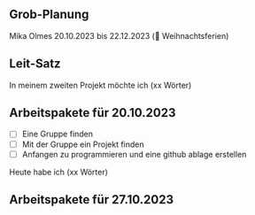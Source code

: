 ## Grob-Planung
Mika Olmes
20.10.2023 bis 22.12.2023 (🎄 Weihnachtsferien)

## Leit-Satz
In meinem zweiten Projekt möchte ich (xx Wörter)

## Arbeitspakete für 20.10.2023
- [ ] Eine Gruppe finden
- [ ] Mit der Gruppe ein Projekt finden
- [ ] Anfangen zu programmieren und eine github ablage erstellen

Heute habe ich (xx Wörter)

## Arbeitspakete für 27.10.2023
